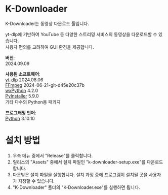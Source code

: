 # K-Downloader
<p>K-Downloader는 동영상 다운로드 툴입니다.
<p>yt-dlp에 기반하여 YouTube 등 다양한 스트리밍 서비스의 동영상을 다운로드할 수 있습니다.
<br>사용자 편의를 고려하여 GUI 환경을 제공합니다.

<p><strong>버전</strong>: 
<br>2024.09.09
<p><strong>사용된 소프트웨어</strong>: 
<br><a href="https://github.com/yt-dlp/yt-dlp">yt-dlp</a> 2024.08.06
<br><a href="https://www.ffmpeg.org/">FFmpeg</a> 2024-06-21-git-d45e20c37b
<br><a href="https://wxpython.org/">wxPython</a> 4.2.0
<br><a href="https://pyinstaller.org/">PyInstaller</a> 5.9.0  
<br>기타 다수의 Python용 패키지
<p><strong>프로그래밍 언어</strong>:
<br><a href="https://www.python.org/">Python</a> 3.10.10

# 설치 방법
<ol>
  <li>우측 메뉴 중에서 "Release"를 클릭합니다.</li>
  <li>릴리스의 "Assets" 중에서 설치 파일인 "k-downloader-setup.exe"를 다운로드합니다.</li>
  <li>다운받은 설치 파일을 실행합니다. 설치 과정 중에 프로그램이 설치될 곳을 사용자가 지정할 수 있습니다.</li>
  <li>"K-Downloader" 폴더의 "K-Downloader.exe"를 실행하면 됩니다.</li>
</ol>
